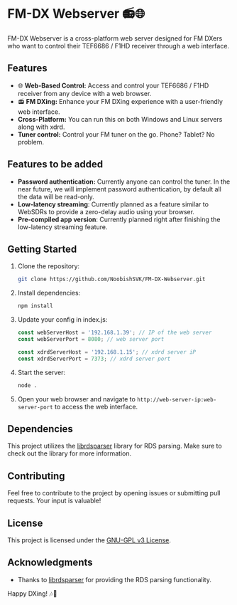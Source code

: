 # FM-DX Webserver 📻🌐

FM-DX Webserver is a cross-platform web server designed for FM DXers who want to control their TEF6686 / F1HD receiver through a web interface.

## Features

- 🌐 **Web-Based Control:** Access and control your TEF6686 / F1HD receiver from any device with a web browser.
- 📻 **FM DXing:** Enhance your FM DXing experience with a user-friendly web interface.
- **Cross-Platform:** You can run this on both Windows and Linux servers along with xdrd.
- **Tuner control:** Control your FM tuner on the go. Phone? Tablet? No problem.

##  Features to be added
- **Password authentication:** Currently anyone can control the tuner. In the near future, we will implement password authentication, by default all the data will be read-only.
- **Low-latency streaming**: Currently planned as a feature similar to WebSDRs to provide a zero-delay audio using your browser.
- **Pre-compiled app version**: Currently planned right after finishing the low-latency streaming feature. 

## Getting Started

1. Clone the repository:

    ```bash
    git clone https://github.com/NoobishSVK/FM-DX-Webserver.git
    ```

2. Install dependencies:

    ```bash
    npm install
    ```

    
3. Update your config in index.js:

    ```js
    const webServerHost = '192.168.1.39'; // IP of the web server
    const webServerPort = 8080; // web server port

    const xdrdServerHost = '192.168.1.15'; // xdrd server iP
    const xdrdServerPort = 7373; // xdrd server port

    ```


4. Start the server:

    ```bash
    node .
    ```

4. Open your web browser and navigate to `http://web-server-ip:web-server-port` to access the web interface.

## Dependencies

This project utilizes the [librdsparser](https://github.com/kkonradpl/librdsparser) library for RDS parsing. Make sure to check out the library for more information.

## Contributing

Feel free to contribute to the project by opening issues or submitting pull requests. Your input is valuable!

## License

This project is licensed under the [GNU-GPL v3 License](LICENSE.md).

## Acknowledgments

- Thanks to [librdsparser](https://github.com/kkonradpl/librdsparser) for providing the RDS parsing functionality.

Happy DXing! 🎶📡
